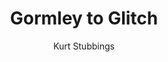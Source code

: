 ---
layout: default
title: Gormley to Glitch
image: http://placehold.it/500x400
author: Kurt Stubbings
tagline: Glitch Art
categories: installation
---